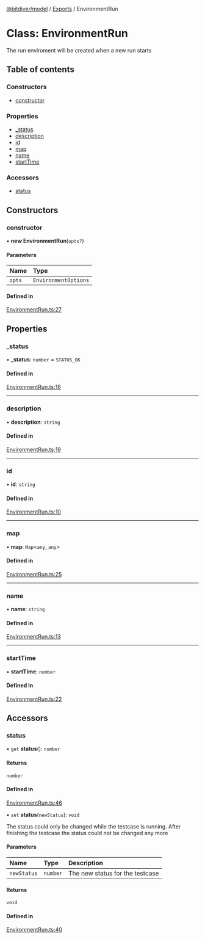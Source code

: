 [@bitdiver/model](../README.md) / [Exports](../modules.md) / EnvironmentRun

# Class: EnvironmentRun

The run enviroment will be created when a new run starts

## Table of contents

### Constructors

- [constructor](EnvironmentRun.md#constructor)

### Properties

- [\_status](EnvironmentRun.md#_status)
- [description](EnvironmentRun.md#description)
- [id](EnvironmentRun.md#id)
- [map](EnvironmentRun.md#map)
- [name](EnvironmentRun.md#name)
- [startTime](EnvironmentRun.md#starttime)

### Accessors

- [status](EnvironmentRun.md#status)

## Constructors

### constructor

• **new EnvironmentRun**(`opts?`)

#### Parameters

| Name | Type |
| :------ | :------ |
| `opts` | `EnvironmentOptions` |

#### Defined in

[EnvironmentRun.ts:27](https://github.com/bitdiver/model/blob/0de7690/src/EnvironmentRun.ts#L27)

## Properties

### \_status

• **\_status**: `number` = `STATUS_OK`

#### Defined in

[EnvironmentRun.ts:16](https://github.com/bitdiver/model/blob/0de7690/src/EnvironmentRun.ts#L16)

___

### description

• **description**: `string`

#### Defined in

[EnvironmentRun.ts:19](https://github.com/bitdiver/model/blob/0de7690/src/EnvironmentRun.ts#L19)

___

### id

• **id**: `string`

#### Defined in

[EnvironmentRun.ts:10](https://github.com/bitdiver/model/blob/0de7690/src/EnvironmentRun.ts#L10)

___

### map

• **map**: `Map`<`any`, `any`\>

#### Defined in

[EnvironmentRun.ts:25](https://github.com/bitdiver/model/blob/0de7690/src/EnvironmentRun.ts#L25)

___

### name

• **name**: `string`

#### Defined in

[EnvironmentRun.ts:13](https://github.com/bitdiver/model/blob/0de7690/src/EnvironmentRun.ts#L13)

___

### startTime

• **startTime**: `number`

#### Defined in

[EnvironmentRun.ts:22](https://github.com/bitdiver/model/blob/0de7690/src/EnvironmentRun.ts#L22)

## Accessors

### status

• `get` **status**(): `number`

#### Returns

`number`

#### Defined in

[EnvironmentRun.ts:46](https://github.com/bitdiver/model/blob/0de7690/src/EnvironmentRun.ts#L46)

• `set` **status**(`newStatus`): `void`

The status could only be changed while the testcase is running. After finishing the
testcase the status could not be changed any more

#### Parameters

| Name | Type | Description |
| :------ | :------ | :------ |
| `newStatus` | `number` | The new status for the testcase |

#### Returns

`void`

#### Defined in

[EnvironmentRun.ts:40](https://github.com/bitdiver/model/blob/0de7690/src/EnvironmentRun.ts#L40)
